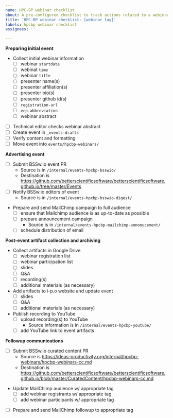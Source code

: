 ```yaml
---
name: HPC-BP webinar checklist
about: A pre-configured checklist to track actions related to a webinar
title: 'HPC-BP webinar checklist: [webinar tag]'
labels: hpcbp webinar checklist
assignees: ''

---
```


**Preparing initial event**
- Collect initial webinar information
  - [ ] webinar `startdate`
  - [ ] webinat `time`
  - [ ] webinar `title`
  - [ ] presenter name(s)
  - [ ] presenter affiliation(s)
  - [ ] presenter bio(s)
  - [ ] presenter github id(s)
  - [ ] `registration-url`
  - [ ] `ecp-abbreviation`
  - [ ] webinar abstract
- [ ] Technical editor checks webinar abstract
- [ ] Create event in `_events-drafts`
- [ ] Verify content and formatting
- [ ] Move event into `events/hpcbp-webinars/`

**Advertising event**
- [ ] Submit BSSw.io event PR
  - Source is in `/internal/events-hpcbp-bsswio/`
  - Destination is <https://github.com/betterscientificsoftware/betterscientificsoftware.github.io/tree/master/Events>
- [ ] Notify BSSw.io editors of event
  - Source is in `/internal/events-hpcbp-bsswio-digest/`
- Prepare and send MailChimp campaign to full audience
  - [ ] ensure that Mailchimp audience is as up-to-date as possible
  - [ ] prepare announcement campaign
    - Source is in `/internal/events-hpcbp-mailchimp-annonucement/`
  - [ ] schedule distribution of email

**Post-event artifact collection and archiving**
- Collect artifacts in Google Drive
  - [ ] webinar registration list
  - [ ] webinar participation list
  - [ ] slides
  - [ ] Q&A
  - [ ] recording(s)
  - [ ] additional materials (as necessary)
- Add artifacts to i-p.o website and update event
  - [ ] slides
  - [ ] Q&A
  - [ ] additional materials (as necessary)
- Publish recording to YouTube
  - [ ] upload recording(s) to YouTube
    - Source information is in `/internal/events-hpcbp-youtube/`
  - [ ] add YouTube link to event artifacts

**Followup communications**
- [ ] Submit BSSw.io curated content PR
  - Source is <https://ideas-productivity.org/internal/hpcbp-webinars/hpcbp-webinars-cc.md>
  - Destination is <https://github.com/betterscientificsoftware/betterscientificsoftware.github.io/blob/master/CuratedContent/hpcbp-webinars-cc.md>
- Update MailChimp audience w/ appropriate tag
  - [ ] add webinar registrants w/ appropriate tag
  - [ ] add webinar participants w/ appropriate tag
- [ ] Prepare and send MailChimp followup to appropriate tag
